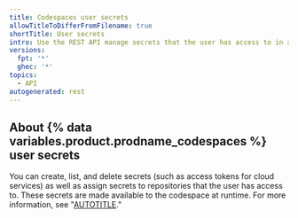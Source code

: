 ```yaml
---
title: Codespaces user secrets
allowTitleToDifferFromFilename: true
shortTitle: User secrets
intro: Use the REST API manage secrets that the user has access to in a codespace.
versions:
  fpt: '*'
  ghec: '*'
topics:
  - API
autogenerated: rest
---
```


## About {% data variables.product.prodname_codespaces %} user secrets

You can create, list, and delete secrets (such as access tokens for cloud services) as well as assign secrets to repositories that the user has access to. These secrets are made available to the codespace at runtime. For more information, see "[AUTOTITLE](/codespaces/managing-your-codespaces/managing-encrypted-secrets-for-your-codespaces)."


<!-- Content after this section is automatically generated -->
